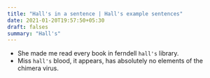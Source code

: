 ```yaml
---
title: "Hall's in a sentence | Hall's example sentences"
date: 2021-01-20T19:57:50+05:30
draft: falses
summary: "Hall's"
---
```

- She made me read every book in ferndell `hall's` library.
- Miss `hall's` blood, it appears, has absolutely no elements of the chimera virus.
                 
